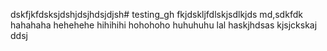 dskfjkfdsksjdshjdsjhdsjdjsh# testing_gh
fkjdskljfdlskjsdlkjds
md,sdkfdk
hahahaha
hehehehe
hihihihi
hohohoho
huhuhuhu
lal
haskjhdsas
kjsjckskaj
ddsj
